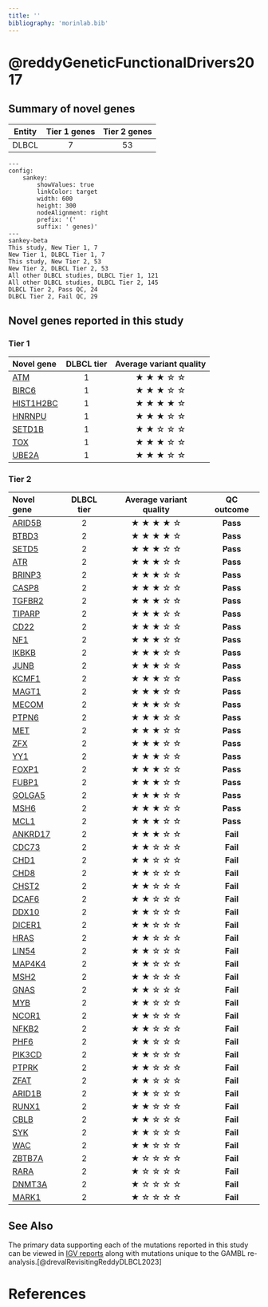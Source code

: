 ```yaml
---
title: ''
bibliography: 'morinlab.bib'
---
```


# @reddyGeneticFunctionalDrivers2017
## Summary of novel genes

|Entity| Tier 1 genes| Tier 2 genes|
|:-:|:-:|:-:|
|DLBCL|7|53|
```mermaid
---
config:
    sankey:
        showValues: true
        linkColor: target
        width: 600
        height: 300
        nodeAlignment: right
        prefix: '('
        suffix: ' genes)'
---
sankey-beta
This study, New Tier 1, 7
New Tier 1, DLBCL Tier 1, 7
This study, New Tier 2, 53
New Tier 2, DLBCL Tier 2, 53
All other DLBCL studies, DLBCL Tier 1, 121
All other DLBCL studies, DLBCL Tier 2, 145
DLBCL Tier 2, Pass QC, 24
DLBCL Tier 2, Fail QC, 29
```

## Novel genes reported in this study

### Tier 1

|Novel gene|DLBCL tier|Average variant quality|
|:-|:-:|:-:|
|[ATM](../ATM)|1 |&starf; &starf; &starf; &star; &star;|
|[BIRC6](../BIRC6)|1 |&starf; &starf; &starf; &star; &star;|
|[HIST1H2BC](../HIST1H2BC)|1 |&starf; &starf; &starf; &starf; &star;|
|[HNRNPU](../HNRNPU)|1 |&starf; &starf; &starf; &star; &star;|
|[SETD1B](../SETD1B)|1 |&starf; &starf; &star; &star; &star;|
|[TOX](../TOX)|1 |&starf; &starf; &starf; &star; &star;|
|[UBE2A](../UBE2A)|1 |&starf; &starf; &starf; &star; &star;|

### Tier 2

|Novel gene|DLBCL tier|Average variant quality|QC outcome|
|:-|:-:|:-:|:-:|
|[ARID5B](../ARID5B)|2 |&starf; &starf; &starf; &starf; &star;|**Pass**|
|[BTBD3](../BTBD3)|2 |&starf; &starf; &starf; &starf; &star;|**Pass**|
|[SETD5](../SETD5)|2 |&starf; &starf; &starf; &star; &star;|**Pass**|
|[ATR](../ATR)|2 |&starf; &starf; &starf; &star; &star;|**Pass**|
|[BRINP3](../BRINP3)|2 |&starf; &starf; &starf; &star; &star;|**Pass**|
|[CASP8](../CASP8)|2 |&starf; &starf; &starf; &star; &star;|**Pass**|
|[TGFBR2](../TGFBR2)|2 |&starf; &starf; &starf; &star; &star;|**Pass**|
|[TIPARP](../TIPARP)|2 |&starf; &starf; &starf; &star; &star;|**Pass**|
|[CD22](../CD22)|2 |&starf; &starf; &starf; &star; &star;|**Pass**|
|[NF1](../NF1)|2 |&starf; &starf; &starf; &star; &star;|**Pass**|
|[IKBKB](../IKBKB)|2 |&starf; &starf; &starf; &star; &star;|**Pass**|
|[JUNB](../JUNB)|2 |&starf; &starf; &starf; &star; &star;|**Pass**|
|[KCMF1](../KCMF1)|2 |&starf; &starf; &starf; &star; &star;|**Pass**|
|[MAGT1](../MAGT1)|2 |&starf; &starf; &starf; &star; &star;|**Pass**|
|[MECOM](../MECOM)|2 |&starf; &starf; &starf; &star; &star;|**Pass**|
|[PTPN6](../PTPN6)|2 |&starf; &starf; &starf; &star; &star;|**Pass**|
|[MET](../MET)|2 |&starf; &starf; &starf; &star; &star;|**Pass**|
|[ZFX](../ZFX)|2 |&starf; &starf; &starf; &star; &star;|**Pass**|
|[YY1](../YY1)|2 |&starf; &starf; &starf; &star; &star;|**Pass**|
|[FOXP1](../FOXP1)|2 |&starf; &starf; &starf; &star; &star;|**Pass**|
|[FUBP1](../FUBP1)|2 |&starf; &starf; &starf; &star; &star;|**Pass**|
|[GOLGA5](../GOLGA5)|2 |&starf; &starf; &starf; &star; &star;|**Pass**|
|[MSH6](../MSH6)|2 |&starf; &starf; &starf; &star; &star;|**Pass**|
|[MCL1](../MCL1)|2 |&starf; &starf; &starf; &star; &star;|**Pass**|
|[ANKRD17](../ANKRD17)|2 |&starf; &starf; &starf; &star; &star;|**Fail**|
|[CDC73](../CDC73)|2 |&starf; &starf; &star; &star; &star;|**Fail**|
|[CHD1](../CHD1)|2 |&starf; &starf; &star; &star; &star;|**Fail**|
|[CHD8](../CHD8)|2 |&starf; &starf; &star; &star; &star;|**Fail**|
|[CHST2](../CHST2)|2 |&starf; &starf; &star; &star; &star;|**Fail**|
|[DCAF6](../DCAF6)|2 |&starf; &starf; &star; &star; &star;|**Fail**|
|[DDX10](../DDX10)|2 |&starf; &starf; &star; &star; &star;|**Fail**|
|[DICER1](../DICER1)|2 |&starf; &starf; &star; &star; &star;|**Fail**|
|[HRAS](../HRAS)|2 |&starf; &starf; &star; &star; &star;|**Fail**|
|[LIN54](../LIN54)|2 |&starf; &starf; &star; &star; &star;|**Fail**|
|[MAP4K4](../MAP4K4)|2 |&starf; &starf; &star; &star; &star;|**Fail**|
|[MSH2](../MSH2)|2 |&starf; &starf; &star; &star; &star;|**Fail**|
|[GNAS](../GNAS)|2 |&starf; &starf; &star; &star; &star;|**Fail**|
|[MYB](../MYB)|2 |&starf; &starf; &star; &star; &star;|**Fail**|
|[NCOR1](../NCOR1)|2 |&starf; &starf; &star; &star; &star;|**Fail**|
|[NFKB2](../NFKB2)|2 |&starf; &starf; &star; &star; &star;|**Fail**|
|[PHF6](../PHF6)|2 |&starf; &starf; &star; &star; &star;|**Fail**|
|[PIK3CD](../PIK3CD)|2 |&starf; &starf; &star; &star; &star;|**Fail**|
|[PTPRK](../PTPRK)|2 |&starf; &starf; &star; &star; &star;|**Fail**|
|[ZFAT](../ZFAT)|2 |&starf; &starf; &star; &star; &star;|**Fail**|
|[ARID1B](../ARID1B)|2 |&starf; &starf; &star; &star; &star;|**Fail**|
|[RUNX1](../RUNX1)|2 |&starf; &starf; &star; &star; &star;|**Fail**|
|[CBLB](../CBLB)|2 |&starf; &starf; &star; &star; &star;|**Fail**|
|[SYK](../SYK)|2 |&starf; &starf; &star; &star; &star;|**Fail**|
|[WAC](../WAC)|2 |&starf; &starf; &star; &star; &star;|**Fail**|
|[ZBTB7A](../ZBTB7A)|2 |&starf; &star; &star; &star; &star;|**Fail**|
|[RARA](../RARA)|2 |&starf; &star; &star; &star; &star;|**Fail**|
|[DNMT3A](../DNMT3A)|2 |&starf; &star; &star; &star; &star;|**Fail**|
|[MARK1](../MARK1)|2 |&starf; &star; &star; &star; &star;|**Fail**|

## See Also

The primary data supporting each of the mutations reported in this study can be viewed in [IGV reports](https://www.bcgsc.ca/downloads/morinlab/GAMBL/Reddy/igv_reports/) along with mutations unique to the GAMBL re-analysis.[@drevalRevisitingReddyDLBCL2023] 

# References

